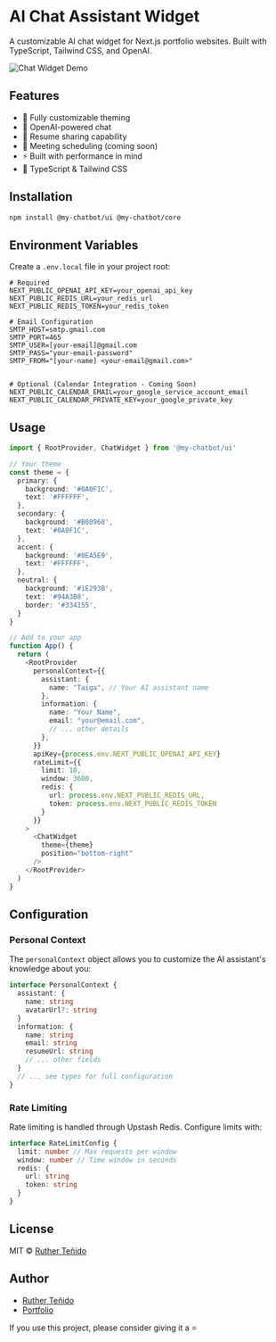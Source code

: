 # AI Chat Assistant Widget

A customizable AI chat widget for Next.js portfolio websites. Built with TypeScript, Tailwind CSS, and OpenAI.

![Chat Widget Demo](demo.gif)

## Features

- 🎨 Fully customizable theming
- 💬 OpenAI-powered chat
- 📧 Resume sharing capability
- 📅 Meeting scheduling (coming soon)
- ⚡ Built with performance in mind
- 🎯 TypeScript & Tailwind CSS

## Installation

```bash
npm install @my-chatbot/ui @my-chatbot/core
```

## Environment Variables

Create a `.env.local` file in your project root:

```env
# Required
NEXT_PUBLIC_OPENAI_API_KEY=your_openai_api_key
NEXT_PUBLIC_REDIS_URL=your_redis_url
NEXT_PUBLIC_REDIS_TOKEN=your_redis_token

# Email Configuration
SMTP_HOST=smtp.gmail.com
SMTP_PORT=465
SMTP_USER=[your-email]@gmail.com
SMTP_PASS="your-email-password"
SMTP_FROM="[your-name] <your-email@gmail.com>"


# Optional (Calendar Integration - Coming Soon)
NEXT_PUBLIC_CALENDAR_EMAIL=your_google_service_account_email
NEXT_PUBLIC_CALENDAR_PRIVATE_KEY=your_google_private_key
```

## Usage

```typescript
import { RootProvider, ChatWidget } from '@my-chatbot/ui'

// Your theme
const theme = {
  primary: {
    background: '#0A0F1C',
    text: '#FFFFFF',
  },
  secondary: {
    background: '#B08968',
    text: '#0A0F1C',
  },
  accent: {
    background: '#0EA5E9',
    text: '#FFFFFF',
  },
  neutral: {
    background: '#1E293B',
    text: '#94A3B8',
    border: '#334155',
  }
}

// Add to your app
function App() {
  return (
    <RootProvider
      personalContext={{
        assistant: {
          name: "Taiga", // Your AI assistant name
        },
        information: {
          name: "Your Name",
          email: "your@email.com",
          // ... other details
        },
      }}
      apiKey={process.env.NEXT_PUBLIC_OPENAI_API_KEY}
      rateLimit={{
        limit: 10,
        window: 3600,
        redis: {
          url: process.env.NEXT_PUBLIC_REDIS_URL,
          token: process.env.NEXT_PUBLIC_REDIS_TOKEN
        }
      }}
    >
      <ChatWidget
        theme={theme}
        position="bottom-right"
      />
    </RootProvider>
  )
}
```

## Configuration

### Personal Context

The `personalContext` object allows you to customize the AI assistant's knowledge about you:

```typescript
interface PersonalContext {
  assistant: {
    name: string
    avatarUrl?: string
  }
  information: {
    name: string
    email: string
    resumeUrl: string
    // ... other fields
  }
  // ... see types for full configuration
}
```

### Rate Limiting

Rate limiting is handled through Upstash Redis. Configure limits with:

```typescript
interface RateLimitConfig {
  limit: number // Max requests per window
  window: number // Time window in seconds
  redis: {
    url: string
    token: string
  }
}
```

## License

MIT © [Ruther Teñido](https://github.com/codenicer)

## Author

- [Ruther Teñido](https://github.com/codenicer)
- [Portfolio](https://codenicer.dev)

If you use this project, please consider giving it a ⭐️
